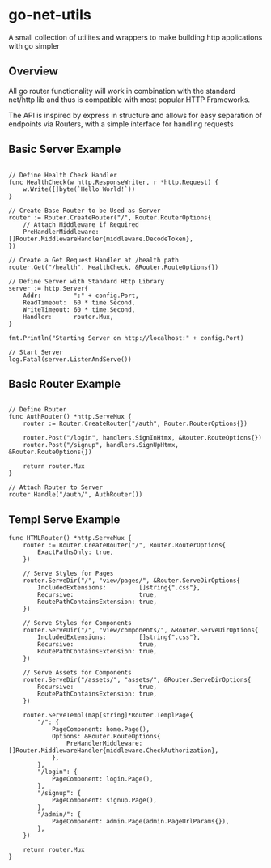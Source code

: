 # go-net-utils
A small collection of utilites and wrappers to make building http applications with go simpler


## Overview
All go router functionality will work in combination with the standard net/http lib and thus is compatible with most popular HTTP Frameworks.

The API is inspired by express in structure and allows for easy separation of endpoints via Routers, with a simple interface for handling requests


## Basic Server Example
```golang

// Define Health Check Handler
func HealthCheck(w http.ResponseWriter, r *http.Request) {
	w.Write([]byte(`Hello World!`))
}

// Create Base Router to be Used as Server
router := Router.CreateRouter("/", Router.RouterOptions{
    // Attach Middleware if Required
	PreHandlerMiddleware: []Router.MiddlewareHandler{middleware.DecodeToken},
})

// Create a Get Request Handler at /health path
router.Get("/health", HealthCheck, &Router.RouteOptions{})

// Define Server with Standard Http Library
server := http.Server{
	Addr:         ":" + config.Port,
	ReadTimeout:  60 * time.Second,
	WriteTimeout: 60 * time.Second,
	Handler:      router.Mux,
}

fmt.Println("Starting Server on http://localhost:" + config.Port)

// Start Server
log.Fatal(server.ListenAndServe())

```

## Basic Router Example
```golang

// Define Router
func AuthRouter() *http.ServeMux {
	router := Router.CreateRouter("/auth", Router.RouterOptions{})

	router.Post("/login", handlers.SignInHtmx, &Router.RouteOptions{})
	router.Post("/signup", handlers.SignUpHtmx, &Router.RouteOptions{})

	return router.Mux
}

// Attach Router to Server
router.Handle("/auth/", AuthRouter())    

```

## Templ Serve Example
```golang
func HTMLRouter() *http.ServeMux {
    router := Router.CreateRouter("/", Router.RouterOptions{
        ExactPathsOnly: true,
    })

    // Serve Styles for Pages
    router.ServeDir("/", "view/pages/", &Router.ServeDirOptions{
        IncludedExtensions:         []string{".css"},
        Recursive:                  true,
        RoutePathContainsExtension: true,
    })

    // Serve Styles for Components
    router.ServeDir("/", "view/components/", &Router.ServeDirOptions{
        IncludedExtensions:         []string{".css"},
        Recursive:                  true,
        RoutePathContainsExtension: true,
    })

    // Serve Assets for Components
    router.ServeDir("/assets/", "assets/", &Router.ServeDirOptions{
        Recursive:                  true,
        RoutePathContainsExtension: true,
    })

    router.ServeTempl(map[string]*Router.TemplPage{
        "/": {
            PageComponent: home.Page(),
            Options: &Router.RouteOptions{
                PreHandlerMiddleware: []Router.MiddlewareHandler{middleware.CheckAuthorization},
            },
        },
        "/login": {
            PageComponent: login.Page(),
        },
        "/signup": {
            PageComponent: signup.Page(),
        },
        "/admin/": {
            PageComponent: admin.Page(admin.PageUrlParams{}),
        },
    })

    return router.Mux
}


```
